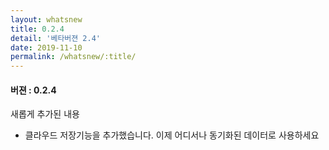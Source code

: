 ```yaml
---
layout: whatsnew
title: 0.2.4
detail: '베타버젼 2.4'
date: 2019-11-10
permalink: /whatsnew/:title/
---
```

<h4>버젼 : 0.2.4</h4>

새롭게 추가된 내용
- 클라우드 저장기능을 추가했습니다. 이제 어디서나 동기화된 데이터로 사용하세요
